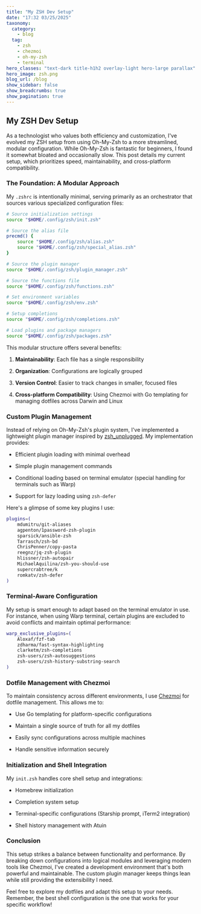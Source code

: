 ```yaml
---
title: "My ZSH Dev Setup"
date: "17:32 03/25/2025"
taxonomy:
  category:
    - blog
  tag:
    - zsh
    - chezmoi
    - oh-my-zsh
    - terminal
hero_classes: "text-dark title-h1h2 overlay-light hero-large parallax"
hero_image: zsh.png
blog_url: /blog
show_sidebar: false
show_breadcrumbs: true
show_pagination: true
---
```


## My ZSH Dev Setup

As a technologist who values both efficiency and customization, I've evolved my ZSH setup from using Oh-My-Zsh to a more streamlined, modular configuration. While Oh-My-Zsh is fantastic for beginners, I found it somewhat bloated and occasionally slow. This post details my current setup, which prioritizes speed, maintainability, and cross-platform compatibility.

### The Foundation: A Modular Approach

My `.zshrc` is intentionally minimal, serving primarily as an orchestrator that sources various specialized configuration files:

```zsh
# Source initialization settings
source "$HOME/.config/zsh/init.zsh"

# Source the alias file
precmd() {
    source "$HOME/.config/zsh/alias.zsh"
    source "$HOME/.config/zsh/special_alias.zsh"
}

# Source the plugin manager
source "$HOME/.config/zsh/plugin_manager.zsh"

# Source the functions file
source "$HOME/.config/zsh/functions.zsh"

# Set environment variables
source "$HOME/.config/zsh/env.zsh"

# Setup completions
source "$HOME/.config/zsh/completions.zsh"

# Load plugins and package managers
source "$HOME/.config/zsh/packages.zsh"
```

This modular structure offers several benefits:

1. **Maintainability**: Each file has a single responsibility

2. **Organization**: Configurations are logically grouped

3. **Version Control**: Easier to track changes in smaller, focused files

4. **Cross-platform Compatibility**: Using Chezmoi with Go templating for managing dotfiles across Darwin and Linux

### Custom Plugin Management

Instead of relying on Oh-My-Zsh's plugin system, I've implemented a lightweight plugin manager inspired by [zsh_unplugged](https://github.com/mattmc3/zsh_unplugged). My implementation provides:

- Efficient plugin loading with minimal overhead

- Simple plugin management commands

- Conditional loading based on terminal emulator (special handling for terminals such as Warp)

- Support for lazy loading using `zsh-defer`

Here's a glimpse of some key plugins I use:

```zsh
plugins=(
    mdumitru/git-aliases
    agpenton/1password-zsh-plugin
    sparsick/ansible-zsh
    Tarrasch/zsh-bd
    ChrisPenner/copy-pasta
    reegnz/jq-zsh-plugin
    hlissner/zsh-autopair
    MichaelAquilina/zsh-you-should-use
    supercrabtree/k
    romkatv/zsh-defer
)
```

### Terminal-Aware Configuration

My setup is smart enough to adapt based on the terminal emulator in use. For instance, when using Warp terminal, certain plugins are excluded to avoid conflicts and maintain optimal performance:

```zsh
warp_exclusive_plugins=(
    Aloxaf/fzf-tab
    zdharma/fast-syntax-highlighting
    clarketm/zsh-completions
    zsh-users/zsh-autosuggestions
    zsh-users/zsh-history-substring-search
)
```

### Dotfile Management with Chezmoi

To maintain consistency across different environments, I use [Chezmoi](https://www.chezmoi.io/) for dotfile management. This allows me to:

- Use Go templating for platform-specific configurations

- Maintain a single source of truth for all my dotfiles

- Easily sync configurations across multiple machines

- Handle sensitive information securely

### Initialization and Shell Integration

My `init.zsh` handles core shell setup and integrations:

- Homebrew initialization

- Completion system setup

- Terminal-specific configurations (Starship prompt, iTerm2 integration)

- Shell history management with Atuin

### Conclusion

This setup strikes a balance between functionality and performance. By breaking down configurations into logical modules and leveraging modern tools like Chezmoi, I've created a development environment that's both powerful and maintainable. The custom plugin manager keeps things lean while still providing the extensibility I need.

Feel free to explore my dotfiles and adapt this setup to your needs. Remember, the best shell configuration is the one that works for your specific workflow!
